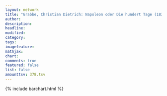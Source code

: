 ```yaml
---
layout: network
title: "Grabbe, Christian Dietrich: Napoleon oder Die hundert Tage (1830)"
author:
description:
headline:
modified:
category:
tags:
imagefeature: 
mathjax: 
chart: 
comments: true
featured: false
list: false
amounttsv: 378.tsv
---
```

{% include barchart.html %}
